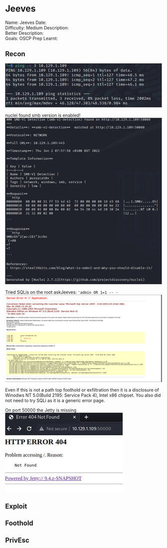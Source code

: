 # Jeeves
Name: Jeeves
Date:  
Difficulty:  Medium
Description:  
Better Description:  
Goals:  OSCP Prep
Learnt:

## Recon

![ping](Screenshots/ping.png)

nuclei found smb version is enabled!
![smbv1](Screenshots/smbv1-detected.png)

Tried SQLis on the root askJeeves:
`'admin OR 1=1 -- -`
![sqlione](Screenshots/sqlinjection-error-attempt.png)

Even if this is not a path top foothold or exfiltration then it is a disclosure of Winodws NT 5.0(Build 2195: Service Pack 4), Intel x86 chipset. You also did not need to try SQLi as it is a generic error page.

On port 50000 the Jetty is missing
![jetty](Screenshots/notfoundjetty.png)

## Exploit

## Foothold

## PrivEsc

      
